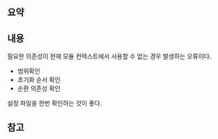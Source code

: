 ## 요약

## 내용
필요한 의존성이 현재 모듈 컨텍스트에서 사용할 수 없는 경우 발생하는 오류이다.

- 범위확인
- 초기화 순서 확인
- 순환 의존성 확인

설정 파일을 한번 확인하는 것이 좋다.
## 참고